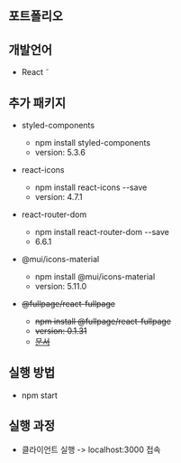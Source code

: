## 포트폴리오

## 개발언어
- React
˜
## 추가 패키지
- styled-components
    - npm install styled-components
    - version: 5.3.6


- react-icons
  - npm install react-icons --save
  - version: 4.7.1


- react-router-dom
  - npm install react-router-dom --save
  - 6.6.1


- @mui/icons-material 
  - npm install @mui/icons-material 
  - version: 5.11.0


- ~~@fullpage/react-fullpage~~
    - ~~npm install @fullpage/react-fullpage~~
    - ~~version: 0.1.31~~
    - ~~[문서](https://www.npmjs.com/package/@fullpage/react-fullpage?activeTab=readme)~~


## 실행 방법
- npm start

## 실행 과정
- 클라이언트 실행 -> localhost:3000 접속
